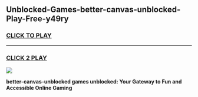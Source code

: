 
## Unblocked-Games-better-canvas-unblocked-Play-Free-y49ry
<h3>
<a href="https://premium76.site?title=better-canvas-unblocked&ref=20M">CLICK TO PLAY</a></h3>
<hr>

<h3>
<a href="https://premium76.site?title=better-canvas-unblocked&ref=20M">CLICK 2 PLAY</a>
  
</h3>

<a href="https://premium76.site?title=better-canvas-unblocked&ref=19M"><img src="https://clearcache.store/games.png"></a>


**better-canvas-unblocked games unblocked: Your Gateway to Fun and Accessible Online Gaming**
